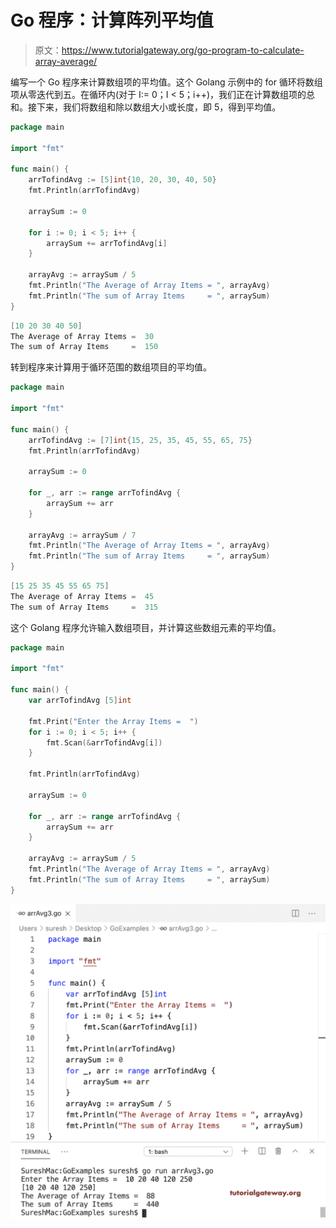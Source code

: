 # Go 程序：计算阵列平均值

> 原文：<https://www.tutorialgateway.org/go-program-to-calculate-array-average/>

编写一个 Go 程序来计算数组项的平均值。这个 Golang 示例中的 for 循环将数组项从零迭代到五。在循环内(对于 I:= 0；I < 5；i++)，我们正在计算数组项的总和。接下来，我们将数组和除以数组大小或长度，即 5，得到平均值。

```go
package main

import "fmt"

func main() {
    arrTofindAvg := [5]int{10, 20, 30, 40, 50}
    fmt.Println(arrTofindAvg)

    arraySum := 0

    for i := 0; i < 5; i++ {
        arraySum += arrTofindAvg[i]
    }

    arrayAvg := arraySum / 5
    fmt.Println("The Average of Array Items = ", arrayAvg)
    fmt.Println("The sum of Array Items     = ", arraySum)
}
```

```go
[10 20 30 40 50]
The Average of Array Items =  30
The sum of Array Items     =  150
```

转到程序来计算用于循环范围的数组项目的平均值。

```go
package main

import "fmt"

func main() {
    arrTofindAvg := [7]int{15, 25, 35, 45, 55, 65, 75}
    fmt.Println(arrTofindAvg)

    arraySum := 0

    for _, arr := range arrTofindAvg {
        arraySum += arr
    }

    arrayAvg := arraySum / 7
    fmt.Println("The Average of Array Items = ", arrayAvg)
    fmt.Println("The sum of Array Items     = ", arraySum)
}
```

```go
[15 25 35 45 55 65 75]
The Average of Array Items =  45
The sum of Array Items     =  315
```

这个 Golang 程序允许输入数组项目，并计算这些数组元素的平均值。

```go
package main

import "fmt"

func main() {
    var arrTofindAvg [5]int

    fmt.Print("Enter the Array Items =  ")
    for i := 0; i < 5; i++ {
        fmt.Scan(&arrTofindAvg[i])
    }

    fmt.Println(arrTofindAvg)

    arraySum := 0

    for _, arr := range arrTofindAvg {
        arraySum += arr
    }

    arrayAvg := arraySum / 5
    fmt.Println("The Average of Array Items = ", arrayAvg)
    fmt.Println("The sum of Array Items     = ", arraySum)
}
```

![Golang Program to Calculate Array Average 3](img/29a89095ac34918c4c19f95c8c5cfaae.png)